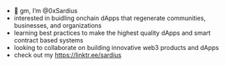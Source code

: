 - 🌅 gm, I’m @0xSardius
- interested in buidling onchain dApps that regenerate communities, businesses, and organizations
- learning best practices to make the highest quality dApps and smart contract based systems
- looking to collaborate on building innovative web3 products and dApps
- check out my https://linktr.ee/sardius

<!---
0xSardius/0xSardius is a ✨ special ✨ repository because its `README.md` (this file) appears on your GitHub profile.
You can click the Preview link to take a look at your changes.
--->

